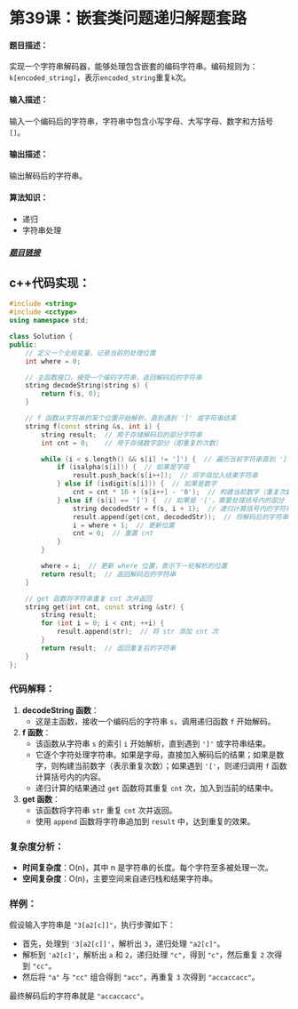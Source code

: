 # 第39课：嵌套类问题递归解题套路

#### 题目描述：

实现一个字符串解码器，能够处理包含嵌套的编码字符串。编码规则为：`k[encoded_string]`，表示`encoded_string`重复`k`次。

#### 输入描述：

输入一个编码后的字符串，字符串中包含小写字母、大写字母、数字和方括号`[]`。

#### 输出描述：

输出解码后的字符串。

#### 算法知识：

- 递归
- 字符串处理

##### [题目链接](https://leetcode.cn/problems/decode-string/)

## c++代码实现：

```cpp
#include <string>
#include <cctype>
using namespace std;

class Solution {
public:
    // 定义一个全局变量，记录当前的处理位置
    int where = 0;

    // 主函数接口，接受一个编码字符串，返回解码后的字符串
    string decodeString(string s) {
        return f(s, 0);
    }

    // f 函数从字符串的某个位置开始解析，直到遇到 ']' 或字符串结束
    string f(const string &s, int i) {
        string result;  // 用于存储解码后的部分字符串
        int cnt = 0;    // 用于存储数字部分（即重复的次数）

        while (i < s.length() && s[i] != ']') {  // 遍历当前字符串直到 ']' 或结尾
            if (isalpha(s[i])) {  // 如果是字母
                result.push_back(s[i++]);  // 将字母加入结果字符串
            } else if (isdigit(s[i])) {  // 如果是数字
                cnt = cnt * 10 + (s[i++] - '0');  // 构建当前数字（重复次数）
            } else if (s[i] == '[') {  // 如果是 '['，需要处理括号内的部分
                string decodedStr = f(s, i + 1);  // 递归计算括号内的字符串
                result.append(get(cnt, decodedStr));  // 将解码后的字符串重复 cnt 次并追加
                i = where + 1;  // 更新位置
                cnt = 0;  // 重置 cnt
            }
        }

        where = i;  // 更新 where 位置，表示下一轮解析的位置
        return result;  // 返回解码后的字符串
    }

    // get 函数将字符串重复 cnt 次并返回
    string get(int cnt, const string &str) {
        string result;
        for (int i = 0; i < cnt; ++i) {
            result.append(str);  // 将 str 添加 cnt 次
        }
        return result;  // 返回重复后的字符串
    }
};
```

### 代码解释：

1. **decodeString 函数**：
   - 这是主函数，接收一个编码后的字符串 `s`，调用递归函数 `f` 开始解码。
2. **f 函数**：
   - 该函数从字符串 `s` 的索引 `i` 开始解析，直到遇到 `']'` 或字符串结束。
   - 它逐个字符处理字符串。如果是字母，直接加入解码后的结果；如果是数字，则构建当前数字（表示重复次数）；如果遇到 `'['`，则递归调用 `f` 函数计算括号内的内容。
   - 递归计算的结果通过 `get` 函数将其重复 `cnt` 次，加入到当前的结果中。
3. **get 函数**：
   - 该函数将字符串 `str` 重复 `cnt` 次并返回。
   - 使用 `append` 函数将字符串追加到 `result` 中，达到重复的效果。

### 复杂度分析：

- **时间复杂度**：O(n)，其中 n 是字符串的长度。每个字符至多被处理一次。
- **空间复杂度**：O(n)，主要空间来自递归栈和结果字符串。

### 样例：

假设输入字符串是 `"3[a2[c]]"`，执行步骤如下：

- 首先，处理到 `'3[a2[c]]'`，解析出 `3`，递归处理 `"a2[c]"`。
- 解析到 `'a2[c]'`，解析出 `a` 和 `2`，递归处理 `"c"`，得到 `"c"`，然后重复 `2` 次得到 `"cc"`。
- 然后将 `"a"` 与 `"cc"` 组合得到 `"acc"`，再重复 `3` 次得到 `"accaccacc"`。

最终解码后的字符串就是 `"accaccacc"`。